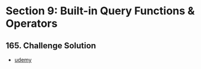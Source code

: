 # Section 9: Built-in Query Functions & Operators

## **165. Challenge Solution**

- [udemy](https://www.udemy.com/course/sql-the-complete-developers-guide-mysql-postgresql/learn/lecture/29469426#overview)
